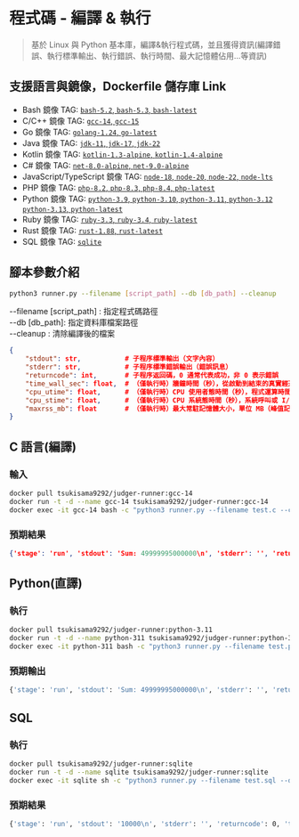 # 程式碼 - 編譯 & 執行

> 基於 Linux 與 Python 基本庫，編譯&執行程式碼，並且獲得資訊(編譯錯誤、執行標準輸出、執行錯誤、執行時間、最大記憶體佔用...等資訊)

## 支援語言與鏡像，Dockerfile 儲存庫 Link

- Bash 鏡像 TAG: [`bash-5.2`, `bash-5.3`, `bash-latest`](https://github.com/TsukiSama9292/Dockerfiles/blob/main/judger-runner/bash/Dockerfile)
- C/C++ 鏡像 TAG: [`gcc-14`, `gcc-15`](https://github.com/TsukiSama9292/Dockerfiles/blob/main/judger-runner/gcc/Dockerfile)
- Go 鏡像 TAG: [`golang-1.24`, `go-latest`](https://github.com/TsukiSama9292/Dockerfiles/blob/main/judger-runner/golang/Dockerfile)
- Java 鏡像 TAG: [`jdk-11`, `jdk-17`, `jdk-22`](https://github.com/TsukiSama9292/Dockerfiles/blob/main/judger-runner/jdk/Dockerfile)
- Kotlin 鏡像 TAG: [`kotlin-1.3-alpine`, `kotlin-1.4-alpine`](https://github.com/TsukiSama9292/Dockerfiles/blob/main/judger-runner/kotlin/Dockerfile)
- C# 鏡像 TAG: [`net-8.0-alpine`, `net-9.0-alpine`](https://github.com/TsukiSama9292/Dockerfiles/blob/main/judger-runner/net/Dockerfile)
- JavaScript/TypeScript 鏡像 TAG: [`node-18`, `node-20`, `node-22`, `node-lts`](https://github.com/TsukiSama9292/Dockerfiles/blob/main/judger-runner/node/Dockerfile)
- PHP 鏡像 TAG: [`php-8.2`, `php-8.3`, `php-8.4`, `php-latest`](https://github.com/TsukiSama9292/Dockerfiles/blob/main/judger-runner/php/Dockerfile)
- Python 鏡像 TAG: [`python-3.9`, `python-3.10`, `python-3.11`, `python-3.12` `python-3.13`, `python-latest`](https://github.com/TsukiSama9292/Dockerfiles/blob/main/judger-runner/python/Dockerfile)
- Ruby 鏡像 TAG: [`ruby-3.3`, `ruby-3.4`, `ruby-latest`](https://github.com/TsukiSama9292/Dockerfiles/blob/main/judger-runner/ruby/Dockerfile)  
- Rust 鏡像 TAG: [`rust-1.88`, `rust-latest`](https://github.com/TsukiSama9292/Dockerfiles/blob/main/judger-runner/rust/Dockerfile)
- SQL 鏡像 TAG: [`sqlite`](https://github.com/TsukiSama9292/Dockerfiles/blob/main/judger-runner/sqlite/Dockerfile)

## 腳本參數介紹

```bash
python3 runner.py --filename [script_path] --db [db_path] --cleanup
```

--filename [script_path] : 指定程式碼路徑  
--db [db_path]: 指定資料庫檔案路徑  
--cleanup : 清除編譯後的檔案  

```json
{
    "stdout": str,           # 子程序標準輸出（文字內容）
    "stderr": str,           # 子程序標準錯誤輸出（錯誤訊息）
    "returncode": int,       # 子程序返回碼，0 通常代表成功，非 0 表示錯誤
    "time_wall_sec": float,  # （僅執行時）牆鐘時間（秒），從啟動到結束的真實經過時間
    "cpu_utime": float,      # （僅執行時）CPU 使用者態時間（秒），程式運算時間
    "cpu_stime": float,      # （僅執行時）CPU 系統態時間（秒），系統呼叫或 I/O 花費的時間
    "maxrss_mb": float       # （僅執行時）最大常駐記憶體大小，單位 MB（峰值記憶體使用量）
}
```

## C 語言(編譯)
### 輸入
```bash
docker pull tsukisama9292/judger-runner:gcc-14
docker run -t -d --name gcc-14 tsukisama9292/judger-runner:gcc-14
docker exec -it gcc-14 bash -c "python3 runner.py --filename test.c --cleanup"
```
### 預期結果
```json
{'stage': 'run', 'stdout': 'Sum: 49999995000000\n', 'stderr': '', 'returncode': 0, 'time_wall_sec': 0.09726309776306152, 'cpu_utime': 0.08184899999999999, 'cpu_stime': 0.002738, 'maxrss_mb': 13.30078125}
```

## Python(直譯)
### 執行
```bash
docker pull tsukisama9292/judger-runner:python-3.11
docker run -t -d --name python-311 tsukisama9292/judger-runner:python-3.11
docker exec -it python-311 bash -c "python3 runner.py --filename test.py"
```
### 預期輸出
```bash
{'stage': 'run', 'stdout': 'Sum: 49999995000000\n', 'stderr': '', 'returncode': 0, 'time_wall_sec': 0.43921661376953125, 'cpu_utime': 0.272481, 'cpu_stime': 0.15753599999999998, 'maxrss_mb': 390.12890625}
```

## SQL
### 執行
```bash
docker pull tsukisama9292/judger-runner:sqlite
docker run -t -d --name sqlite tsukisama9292/judger-runner:sqlite
docker exec -it sqlite sh -c "python3 runner.py --filename test.sql --db test.db"
```
### 預期結果
```bash
{'stage': 'run', 'stdout': '10000\n', 'stderr': '', 'returncode': 0, 'time_wall_sec': 0.02073526382446289, 'cpu_utime': 0.003175, 'cpu_stime': 0.0015869999999999999, 'maxrss_mb': 11.63671875}
```